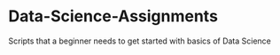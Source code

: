 # Data-Science-Assignments

Scripts that a beginner needs to get started with basics of Data Science
